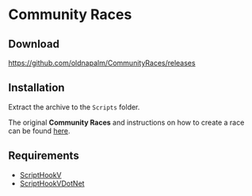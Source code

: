 # Community Races

## Download
https://github.com/oldnapalm/CommunityRaces/releases

## Installation
Extract the archive to the `Scripts` folder.

The original **Community Races** and instructions on how to create a race
can be found [here](https://www.gta5-mods.com/scripts/community-races).

## Requirements
- [ScriptHookV](http://www.dev-c.com/gtav/scripthookv/)
- [ScriptHookVDotNet](https://github.com/crosire/scripthookvdotnet)
